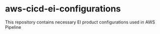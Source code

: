 # aws-cicd-ei-configurations
This repository contains necessary EI product configurations used in AWS Pipeline
